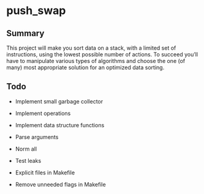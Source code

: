 # push_swap

## Summary
This project will make you sort data on a stack, with a limited set of instructions, using the lowest possible number of actions. To succeed you’ll have to manipulate various types of algorithms and choose the one (of many) most appropriate solution for an optimized data sorting.

## Todo

- Implement small garbage collector
- Implement operations
- Implement data structure functions
- Parse arguments

- Norm all
- Test leaks

- Explicit files in Makefile
- Remove unneeded flags in Makefile
